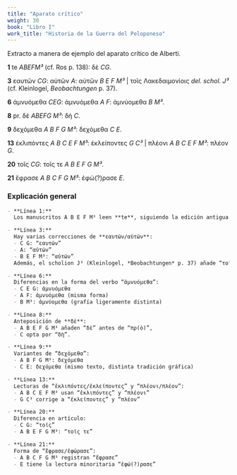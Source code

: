 ```yaml
---
title: "Aparato crítico"
weight: 30
book: "Libro I"
work_title: "Historia de la Guerra del Peloponeso"
---
```

Extracto a manera de ejemplo del aparato crítico de Alberti.

<div class="apparatus">
  <p><strong>1</strong> te <em>ABEFM³</em> (cf. Ros p. 138): δὲ <em>CG</em>.</p>
  <p><strong>3</strong> εαυτῶν <em>CG</em>: αὐτῶν <em>A</em>: αὐτῶν <em>B E F M³</em> | τοῖς Λακεδαιμονίοις <em>del. schol. J³</em> (cf. Kleinlogel, <em>Beobachtungen</em> p. 37).</p>
  <p><strong>6</strong> ἀμνυόμεθα <em>CEG</em>: ἀμνυόμεθα <em>A F</em>: ἀμνύομεθα <em>B M³</em>.</p>
  <p><strong>8</strong> pr. δὲ <em>ABEFG M³</em>: δὴ <em>C</em>.</p>
  <p><strong>9</strong> δεχόμεθα <em>A B F G M³</em>: δεχόμεθα <em>C E</em>.</p>
  <p><strong>13</strong> ἐκλιπόντες <em>A B C E F M³</em>: ἐκλείποντες <em>G C³</em> | πλέονι <em>A B C E F M³</em>: πλέον <em>G</em>.</p>
  <p><strong>20</strong> τοῖς <em>CG</em>: τοῖς τε <em>A B E F G M³</em>.</p>
  <p><strong>21</strong> ἔφρασε <em>A B C F G M³</em>: ἐφώ(?)ρασε <em>E</em>.</p>
</div>

### Explicación general

```markdown
- **Línea 1:**  
  Los manuscritos A B E F M³ leen **te**, siguiendo la edición antigua de Ros (p. 138), mientras que los códices C G ofrecen la variante **δέ**.

- **Línea 3:**  
  Hay varias correcciones de **εαυτῶν/αὐτῶν**:  
  - C G: “εαυτῶν”  
  - A: “αὐτῶν”  
  - B E F M³: “αὐτῶν”  
  Además, el scholion J³ (Kleinlogel, *Beobachtungen* p. 37) añade “τοῖς Λακεδαιμονίοις”.

- **Línea 6:**  
  Diferencias en la forma del verbo “ἀμνυόμεθα”:  
  - C E G: ἀμνυόμεθα  
  - A F: ἀμνυόμεθα (misma forma)  
  - B M³: ἀμνύομεθα (grafía ligeramente distinta)

- **Línea 8:**  
  Anteposición de **δὲ**:  
  - A B E F G M³ añaden “δὲ” antes de “πρ(ὸ)”,  
  - C opta por “δὴ”.

- **Línea 9:**  
  Variantes de “δεχόμεθα”:  
  - A B F G M³: δεχόμεθα  
  - C E: δεχόμεθα (mismo texto, distinta tradición gráfica)

- **Línea 13:**  
  Lecturas de “ἐκλιπόντες/ἐκλείποντες” y “πλέονι/πλέον”:  
  - A B C E F M³ usan “ἐκλιπόντες” y “πλέονι”  
  - G C³ corrige a “ἐκλείποντες” y “πλέον”

- **Línea 20:**  
  Diferencia en artículo:  
  - C G: “τοῖς”  
  - A B E F G M³: “τοῖς τε”

- **Línea 21:**  
  Forma de “ἔφρασε/ἐφώρασε”:  
  - A B C F G M³ registran “ἔφρασε”  
  - E tiene la lectura minoritaria “ἐφώ(?)ρασε”
```
